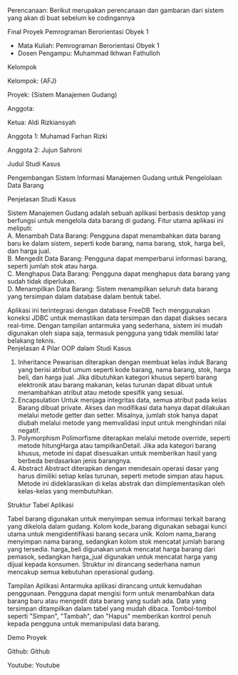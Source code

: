 Perencanaan: Berikut merupakan perencanaan dan gambaran dari sistem yang akan di buat sebelum ke codingannya

Final Proyek Pemrograman Berorientasi Obyek 1
* Mata Kuliah: Pemrograman Berorientasi Obyek 1
* Dosen Pengampu: Muhammad Ikhwan Fathulloh

Kelompok

Kelompok: {AFJ} 

Proyek: {Sistem Manajemen Gudang) 

Anggota:

Ketua: Aldi Rizkiansyah 

Anggota 1: Muhamad Farhan Rizki 

Anggota 2: Jujun Sahroni

Judul Studi Kasus

Pengembangan Sistem Informasi Manajemen Gudang untuk Pengelolaan Data Barang

Penjelasan Studi Kasus

Sistem Manajemen Gudang adalah sebuah aplikasi berbasis desktop yang berfungsi untuk mengelola data barang di gudang. Fitur utama aplikasi ini meliputi:  
A. Menambah Data Barang: Pengguna dapat menambahkan data barang baru ke dalam sistem, seperti kode barang, nama barang, stok, harga beli, dan harga jual.  
B. Mengedit Data Barang: Pengguna dapat memperbarui informasi barang, seperti jumlah stok atau harga.  
C. Menghapus Data Barang: Pengguna dapat menghapus data barang yang sudah tidak diperlukan.  
D. Menampilkan Data Barang: Sistem menampilkan seluruh data barang yang tersimpan dalam database dalam bentuk tabel. 

Aplikasi ini terintegrasi dengan database FreeDB Tech menggunakan koneksi JDBC untuk memastikan data tersimpan dan dapat diakses secara real-time. Dengan tampilan antarmuka yang sederhana, sistem ini mudah digunakan oleh siapa saja, termasuk pengguna yang tidak memiliki latar belakang teknis.  
Penjelasan 4 Pilar OOP dalam Studi Kasus

1. Inheritance
Pewarisan diterapkan dengan membuat kelas induk Barang yang berisi atribut umum seperti kode barang, nama barang, stok, harga beli, dan harga jual. Jika dibutuhkan kategori khusus seperti barang elektronik atau barang makanan, kelas turunan dapat dibuat untuk menambahkan atribut atau metode spesifik yang sesuai.  
2. Encapsulation
Untuk menjaga integritas data, semua atribut pada kelas Barang dibuat private. Akses dan modifikasi data hanya dapat dilakukan melalui metode getter dan setter. Misalnya, jumlah stok hanya dapat diubah melalui metode yang memvalidasi input untuk menghindari nilai negatif.  
3. Polymorphism
Polimorfisme diterapkan melalui metode override, seperti metode hitungHarga atau tampilkanDetail. Jika ada kategori barang khusus, metode ini dapat disesuaikan untuk memberikan hasil yang berbeda berdasarkan jenis barangnya.  
4. Abstract
   Abstract diterapkan dengan mendesain operasi dasar yang harus dimiliki setiap kelas turunan, seperti metode simpan atau hapus. Metode ini dideklarasikan di kelas abstrak dan diimplementasikan oleh kelas-kelas yang membutuhkan.  

Struktur Tabel Aplikasi

Tabel barang digunakan untuk menyimpan semua informasi terkait barang yang dikelola dalam gudang. Kolom kode_barang digunakan sebagai kunci utama untuk mengidentifikasi barang secara unik. Kolom nama_barang menyimpan nama barang, sedangkan kolom stok mencatat jumlah barang yang tersedia. harga_beli digunakan untuk mencatat harga barang dari pemasok, sedangkan harga_jual digunakan untuk mencatat harga yang dijual kepada konsumen. Struktur ini dirancang sederhana namun mencakup semua kebutuhan operasional gudang.  

Tampilan Aplikasi
Antarmuka aplikasi dirancang untuk kemudahan penggunaan. Pengguna dapat mengisi form untuk menambahkan data barang baru atau mengedit data barang yang sudah ada. Data yang tersimpan ditampilkan dalam tabel yang mudah dibaca. Tombol-tombol seperti "Simpan", "Tambah", dan "Hapus" memberikan kontrol penuh kepada pengguna untuk memanipulasi data barang. 

Demo Proyek

Github: Github

Youtube: Youtube
